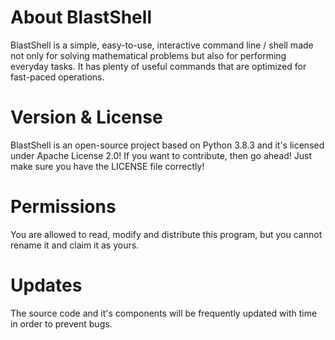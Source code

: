 # About BlastShell
 BlastShell is a simple, easy-to-use, interactive command line / shell made not only for solving mathematical problems but also for performing everyday tasks. It has plenty of useful commands that are optimized for fast-paced operations.

# Version & License
 BlastShell is an open-source project based on Python 3.8.3 and it's licensed under Apache License 2.0! If you want to contribute, then go ahead! Just make sure you have the LICENSE file correctly!

# Permissions
 You are allowed to read, modify and distribute this program, but you cannot rename it and claim it as yours.

# Updates
 The source code and it's components will be frequently updated with time in order to prevent bugs. 
